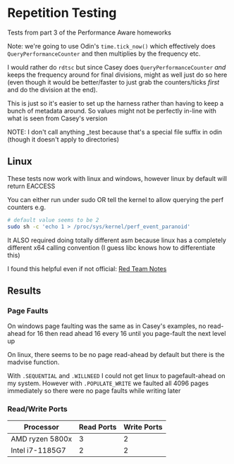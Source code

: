 Repetition Testing
===

Tests from part 3 of the Performance Aware homeworks

Note: we're going to use Odin's `time.tick_now()` which
effectively does `QueryPerformanceCounter` and then multiplies
by the frequency etc.

I would rather do `rdtsc` but since Casey does
`QueryPerformanceCounter` _and_ keeps the frequency
around for final divisions, might as well just do
so here (even though it would be better/faster
to just grab the counters/ticks _first_ and
do the division at the end).

This is just so it's easier to set up the harness
rather than having to keep a bunch of metadata
around. So values might not be perfectly in-line with
what is seen from Casey's version

NOTE: I don't call anything _test because that's a special
file suffix in odin (though it doesn't apply to directories)

## Linux

These tests now work with linux and windows, however linux
by default will return EACCESS

You can either run under sudo OR tell the kernel to allow
querying the perf counters e.g. 

```bash
# default value seems to be 2
sudo sh -c 'echo 1 > /proc/sys/kernel/perf_event_paranoid'
```

It ALSO required doing totally different asm because linux
has a completely different x64 calling convention (I guess
libc knows how to differentiate this)

I found this helpful even if not official: [Red Team Notes](https://www.ired.team/miscellaneous-reversing-forensics/windows-kernel-internals/linux-x64-calling-convention-stack-frame)

## Results

### Page Faults

On windows page faulting was the same as in Casey's examples, no
read-ahead for 16 then read ahead 16 every 16 until you page-fault
the next level up

On linux, there seems to be no page read-ahead by default
but there is the madvise function.

With `.SEQUENTIAL` and `.WILLNEED` I could not get linux to pagefault-ahead
on my system. However with `.POPULATE_WRITE` we faulted all 4096 pages
immediately so there were no page faults while writing later


### Read/Write Ports

|Processor | Read Ports | Write Ports|
|---|---|---|
|AMD ryzen 5800x | 3 | 2 |
|Intel i7-1185G7 | 2 | 2 |
